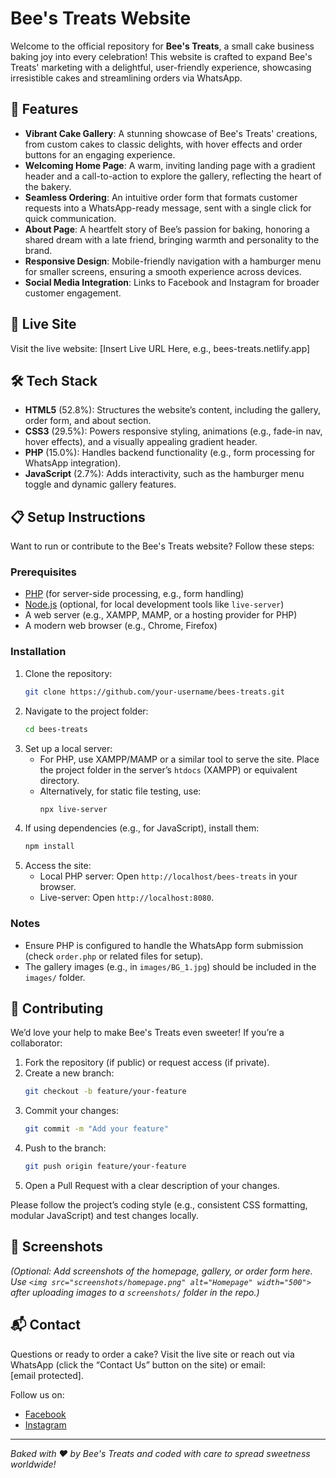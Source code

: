 # Bee's Treats Website

Welcome to the official repository for **Bee's Treats**, a small cake business baking joy into every celebration! This website is crafted to expand Bee's Treats' marketing with a delightful, user-friendly experience, showcasing irresistible cakes and streamlining orders via WhatsApp.

## 🌟 Features

- **Vibrant Cake Gallery**: A stunning showcase of Bee's Treats' creations, from custom cakes to classic delights, with hover effects and order buttons for an engaging experience.
- **Welcoming Home Page**: A warm, inviting landing page with a gradient header and a call-to-action to explore the gallery, reflecting the heart of the bakery.
- **Seamless Ordering**: An intuitive order form that formats customer requests into a WhatsApp-ready message, sent with a single click for quick communication.
- **About Page**: A heartfelt story of Bee’s passion for baking, honoring a shared dream with a late friend, bringing warmth and personality to the brand.
- **Responsive Design**: Mobile-friendly navigation with a hamburger menu for smaller screens, ensuring a smooth experience across devices.
- **Social Media Integration**: Links to Facebook and Instagram for broader customer engagement.

## 🚀 Live Site

Visit the live website: [Insert Live URL Here, e.g., bees-treats.netlify.app]

## 🛠️ Tech Stack

- **HTML5** (52.8%): Structures the website’s content, including the gallery, order form, and about section.
- **CSS3** (29.5%): Powers responsive styling, animations (e.g., fade-in nav, hover effects), and a visually appealing gradient header.
- **PHP** (15.0%): Handles backend functionality (e.g., form processing for WhatsApp integration).
- **JavaScript** (2.7%): Adds interactivity, such as the hamburger menu toggle and dynamic gallery features.

## 📋 Setup Instructions

Want to run or contribute to the Bee's Treats website? Follow these steps:

### Prerequisites
- [PHP](https://www.php.net/) (for server-side processing, e.g., form handling)
- [Node.js](https://nodejs.org/) (optional, for local development tools like `live-server`)
- A web server (e.g., XAMPP, MAMP, or a hosting provider for PHP)
- A modern web browser (e.g., Chrome, Firefox)

### Installation
1. Clone the repository:
   ```bash
   git clone https://github.com/your-username/bees-treats.git
   ```
2. Navigate to the project folder:
   ```bash
   cd bees-treats
   ```
3. Set up a local server:
   - For PHP, use XAMPP/MAMP or a similar tool to serve the site. Place the project folder in the server’s `htdocs` (XAMPP) or equivalent directory.
   - Alternatively, for static file testing, use:
     ```bash
     npx live-server
     ```
4. If using dependencies (e.g., for JavaScript), install them:
   ```bash
   npm install
   ```
5. Access the site:
   - Local PHP server: Open `http://localhost/bees-treats` in your browser.
   - Live-server: Open `http://localhost:8080`.

### Notes
- Ensure PHP is configured to handle the WhatsApp form submission (check `order.php` or related files for setup).
- The gallery images (e.g., in `images/BG_1.jpg`) should be included in the `images/` folder.

## 🤝 Contributing

We’d love your help to make Bee's Treats even sweeter! If you’re a collaborator:
1. Fork the repository (if public) or request access (if private).
2. Create a new branch:
   ```bash
   git checkout -b feature/your-feature
   ```
3. Commit your changes:
   ```bash
   git commit -m "Add your feature"
   ```
4. Push to the branch:
   ```bash
   git push origin feature/your-feature
   ```
5. Open a Pull Request with a clear description of your changes.

Please follow the project’s coding style (e.g., consistent CSS formatting, modular JavaScript) and test changes locally.

## 📸 Screenshots

*(Optional: Add screenshots of the homepage, gallery, or order form here. Use `<img src="screenshots/homepage.png" alt="Homepage" width="500">` after uploading images to a `screenshots/` folder in the repo.)*

## 📬 Contact

Questions or ready to order a cake? Visit the live site or reach out via WhatsApp (click the “Contact Us” button on the site) or email: [email protected].

Follow us on:
- [Facebook](#)
- [Instagram](#)

---

*Baked with ❤️ by Bee's Treats and coded with care to spread sweetness worldwide!*